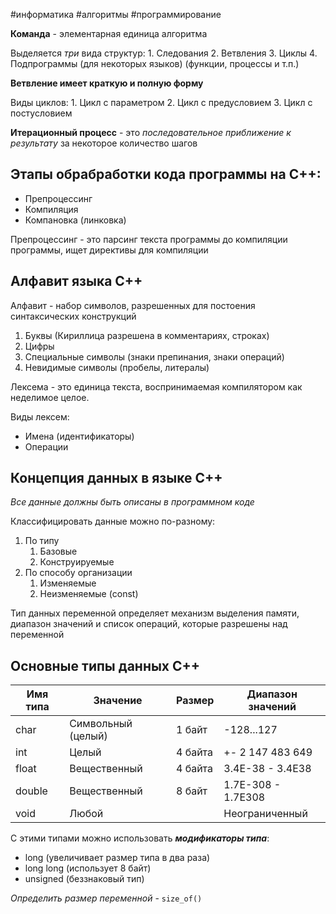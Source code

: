 #информатика #алгоритмы #программирование

__Команда__ - элементарная единица алгоритма


Выделяется *три* вида структур:
	1. Следования
	2. Ветвления
	3. Циклы
	4. Подпрограммы (для некоторых языков) (функции, процессы и т.п.)


__Ветвление имеет краткую и полную форму__

Виды циклов:
	1. Цикл с параметром
	2. Цикл с предусловием
	3. Цикл с постусловием

__Итерационный процесс__ - это *последовательное приближение к результату* за некоторое количество шагов

## Этапы обрабработки кода программы на С++:
- Препроцессинг
- Компиляция
- Компановка (линковка)

Препроцессинг - это парсинг текста программы до компиляции программы, ищет директивы для компиляции


## Алфавит языка С++

Алфавит - набор символов, разрешенных для постоения синтаксических конструкций

1. Буквы (Кириллица разрешена в комментариях, строках)
2. Цифры
3. Специальные символы (знаки препинания, знаки операций)
4. Невидимые символы (пробелы, литералы)

Лексема - это единица текста, воспринимаемая компилятором как неделимое целое.

Виды лексем:
- Имена (идентификаторы)
- Операции

## Концепция данных в языке С++

_Все данные должны быть описаны в программном коде_

Классифицировать данные можно по-разному:
1. По типу
	1. Базовые
	2. Конструируемые
2. По способу организации
	1. Изменяемые
	2. Неизменяемые (const)

Тип данных переменной определяет механизм выделения памяти, диапазон значений и список операций, которые разрешены над переменной


## Основные типы данных C++ 


| Имя типа | Значение |  Размер  | Диапазон значений |
|----------|----------|----------|------|
| char     | Символьный (целый)   | 1 байт  | -128...127 |
| int   | Целый  | 4 байта   | +- 2 147 483 649 |
| float   | Вещественный   | 4 байта   | 3.4E-38 - 3.4E38 |
| double | Вещественный | 8 байт | 1.7E-308 - 1.7E308 |
| void | Любой |  | Неограниченный |

С этими типами можно использовать ___модификаторы типа___:
- long (увеличивает размер типа в два раза)
- long long (использует 8 байт)
- unsigned (беззнаковый тип)

_Определить размер переменной_ - `size_of()`

